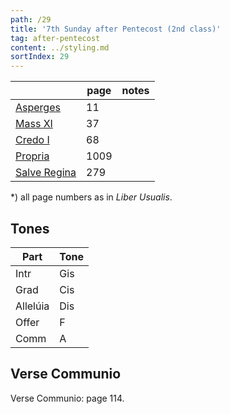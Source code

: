 ```yaml
---
path: /29
title: '7th Sunday after Pentecost (2nd class)'
tag: after-pentecost
content: ../styling.md
sortIndex: 29
---
```


|   | page | notes   |
|---|---|---|
| [Asperges](/pdf/asperges.pdf) | 11 ||
| [Mass XI](/pdf/xi.pdf) | 37 ||
| [Credo I](/pdf/credo-i.pdf) | 68 ||
| [Propria](/pdf/7th-sunday-after-pentecost.pdf)  | 1009 ||
| [Salve Regina](/pdf/salve-regina.pdf)  | 279  ||

*) all page numbers as in _Liber Usualis_.

## Tones

| Part  | Tone |
|---|---|
| Intr | Gis |
| Grad | Cis |
| Allelúia | Dis |
| Offer | F |
| Comm | A |

## Verse Communio
Verse Communio: page 114.
